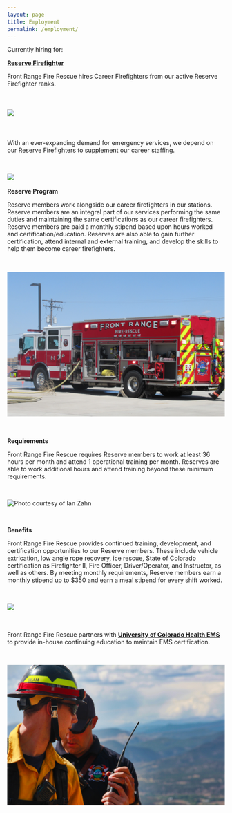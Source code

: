 ```yaml
---
layout: page
title: Employment
permalink: /employment/
---
```


Currently hiring for:

[**Reserve Firefighter**](/reserve/)

Front Range Fire Rescue hires Career Firefighters from our active Reserve Firefighter ranks.

&nbsp;

#### ![](/uploads/img-8930.jpg)

&nbsp;

With an ever-expanding demand for emergency services, we depend on our Reserve Firefighters to supplement our career staffing.

&nbsp;

![](/uploads/img-0083-1.jpg)

**Reserve Program**

Reserve members work alongside our career firefighters in our stations. Reserve members are an integral part of our services performing the same duties and maintaining the same certifications as our career firefighters. Reserve members are paid a monthly stipend based upon hours worked and certification/education. Reserves are also able to gain further certification, attend internal and external training, and develop the skills to help them become career firefighters.

&nbsp;

![](/uploads/img-0034.JPG)

&nbsp;

**Requirements**

Front Range Fire Rescue requires Reserve members to work at least 36 hours per month and attend 1 operational training per month. Reserves are able to work additional hours and attend training beyond these minimum requirements.

&nbsp;

![](/uploads/copy-of-wm-9224.jpg "Photo courtesy of Ian Zahn")

&nbsp;

**Benefits**

Front Range Fire Rescue provides continued training, development, and certification opportunities to our Reserve members. These include vehicle extrication, low angle rope recovery, ice rescue, State of Colorado certification as Firefighter II, Fire Officer, Driver/Operator, and Instructor, as well as others. By meeting monthly requirements, Reserve members earn a monthly stipend up to $350 and earn a meal stipend for every shift worked.

&nbsp;

![](/uploads/img-1098.jpg)

&nbsp;

Front Range Fire Rescue partners with **[University of Colorado Health EMS](https://www.uchealth.org/services/emergency-care/northern-colorado-emergency-medical-services/)** to provide in-house continuing education to maintain EMS certification.

&nbsp;

![](/uploads/img-2253.jpg)